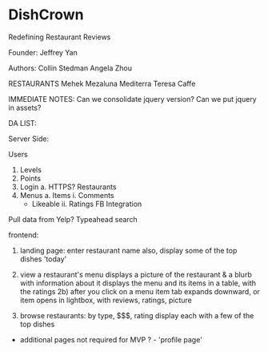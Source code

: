 DishCrown
=========

Redefining Restaurant Reviews

Founder:
Jeffrey Yan

Authors:
Collin Stedman
Angela Zhou

RESTAURANTS
  Mehek
  Mezaluna
  Mediterra
  Teresa Caffe

IMMEDIATE NOTES:
  Can we consolidate jquery version?
  Can we put jquery in assets?

DA LIST:

Server Side:

Users
  1. Levels
  2. Points
  3. Login
    a. HTTPS?
Restaurants
  1. Menus
    a. Items
      i. Comments
        * Likeable
      ii. Ratings
FB Integration

Pull data from Yelp?
Typeahead search


frontend: 
1) landing page: 
    enter restaurant name
    also, display some of the top dishes 'today'
2) view a restaurant's menu
    displays a picture of the restaurant & a blurb with information about it
    displays the menu and its items in a table, with the ratings 
    2b) after you click on a menu item
        tab expands downward, or item opens in lightbox, with reviews, ratings, picture

3) browse restaurants: 
    by type, $$$, rating
    display each with a few of the top dishes


- additional pages not required for MVP ? - 
'profile page'
